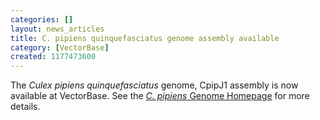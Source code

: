```yaml
---
categories: []
layout: news_articles
title: C. pipiens quinquefasciatus genome assembly available
category: [VectorBase]
created: 1177473600
---
```

The <i>Culex pipiens quinquefasciatus</i> genome, CpipJ1 assembly is now available at VectorBase. See the <a href="/organisms/culex-quinquefasciatus"><i>C. pipiens</i> Genome Homepage</a> for more details. 
